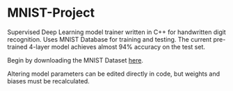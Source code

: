 # MNIST-Project
Supervised Deep Learning model trainer written in C++ for handwritten digit recognition. Uses MNIST Database for training and testing. The current pre-trained 4-layer model achieves almost 94% accuracy on the test set.

Begin by downloading the MNIST Dataset [here](http://yann.lecun.com/exdb/mnist/).

Altering model parameters can be edited directly in code, but weights and biases must be recalculated.
